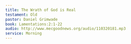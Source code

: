 ```yaml
---
title: The Wrath of God is Real
testament: Old
pastor: Daniel Grimwade
book: Lamentations:2:1-22
audio: http://www.mecgoodnews.org/audio/110320181.mp3
service: Morning
---
```


